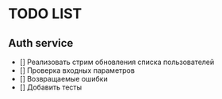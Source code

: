 # TODO LIST

## Auth service
- [] Реализовать стрим обновления списка пользователей
- [] Проверка входных параметров
- [] Возвращаемые ошибки
- [] Добавить тесты